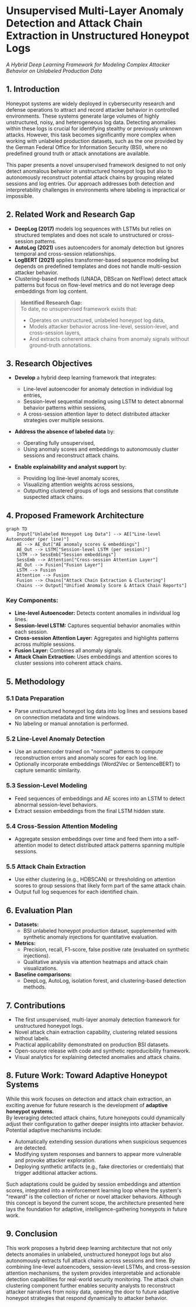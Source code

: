 
# Unsupervised Multi-Layer Anomaly Detection and Attack Chain Extraction in Unstructured Honeypot Logs  
*A Hybrid Deep Learning Framework for Modeling Complex Attacker Behavior on Unlabeled Production Data*  

## 1. Introduction  

Honeypot systems are widely deployed in cybersecurity research and defense operations to attract and record attacker behavior in controlled environments. These systems generate large volumes of highly unstructured, noisy, and heterogeneous log data. Detecting anomalies within these logs is crucial for identifying stealthy or previously unknown attacks. However, this task becomes significantly more complex when working with unlabeled production datasets, such as the one provided by the German Federal Office for Information Security (BSI), where no predefined ground truth or attack annotations are available.  

This paper presents a novel unsupervised framework designed to not only detect anomalous behavior in unstructured honeypot logs but also to autonomously reconstruct potential attack chains by grouping related sessions and log entries. Our approach addresses both detection and interpretability challenges in environments where labeling is impractical or impossible.  

## 2. Related Work and Research Gap  

- **DeepLog (2017)** models log sequences with LSTMs but relies on structured templates and does not scale to unstructured or cross-session patterns.  
- **AutoLog (2021)** uses autoencoders for anomaly detection but ignores temporal and cross-session relationships.  
- **LogBERT (2021)** applies transformer-based sequence modeling but depends on predefined templates and does not handle multi-session attacker behavior.  
- Clustering-based methods (UNADA, DBScan on NetFlow) detect attack patterns but focus on flow-level metrics and do not leverage deep embeddings from log content.  

> **Identified Research Gap:**  
> To date, no unsupervised framework exists that:  
> - Operates on unstructured, unlabeled honeypot log data,  
> - Models attacker behavior across line-level, session-level, and cross-session layers,  
> - And extracts coherent attack chains from anomaly signals without ground-truth annotations.

## 3. Research Objectives  

- **Develop** a hybrid deep learning framework that integrates:  
  - Line-level autoencoder for anomaly detection in individual log entries,  
  - Session-level sequential modeling using LSTM to detect abnormal behavior patterns within sessions,  
  - A cross-session attention layer to detect distributed attacker strategies over multiple sessions.  

- **Address the absence of labeled data** by:  
  - Operating fully unsupervised,  
  - Using anomaly scores and embeddings to autonomously cluster sessions and reconstruct attack chains.  

- **Enable explainability and analyst support** by:  
  - Providing log line-level anomaly scores,  
  - Visualizing attention weights across sessions,  
  - Outputting clustered groups of logs and sessions that constitute suspected attack chains.  

## 4. Proposed Framework Architecture  

```mermaid
graph TD
    Input["Unlabeled Honeypot Log Data"] --> AE["Line-level Autoencoder (per line)"]
    AE --> AE_Out["AE anomaly scores & embeddings"]
    AE_Out --> LSTM["Session-level LSTM (per session)"]
    LSTM --> SessEmb["Session embeddings"]
    SessEmb --> Attention["Cross-session Attention Layer"]
    AE_Out --> Fusion["Fusion Layer"]
    LSTM --> Fusion
    Attention --> Fusion
    Fusion --> Chains["Attack Chain Extraction & Clustering"]
    Chains --> Output["Unified Anomaly Score & Attack Chain Reports"]
```

### Key Components:
- **Line-level Autoencoder:** Detects content anomalies in individual log lines.  
- **Session-level LSTM:** Captures sequential behavior anomalies within each session.  
- **Cross-session Attention Layer:** Aggregates and highlights patterns across multiple sessions.  
- **Fusion Layer:** Combines all anomaly signals.  
- **Attack Chain Extraction:** Uses embeddings and attention scores to cluster sessions into coherent attack chains.  

## 5. Methodology  

### 5.1 Data Preparation  
- Parse unstructured honeypot log data into log lines and sessions based on connection metadata and time windows.  
- No labeling or manual annotation is performed.  

### 5.2 Line-Level Anomaly Detection  
- Use an autoencoder trained on "normal" patterns to compute reconstruction errors and anomaly scores for each log line.  
- Optionally incorporate embeddings (Word2Vec or SentenceBERT) to capture semantic similarity.  

### 5.3 Session-Level Modeling  
- Feed sequences of embeddings and AE scores into an LSTM to detect abnormal session-level behaviors.  
- Extract session embeddings from the final LSTM hidden state.  

### 5.4 Cross-Session Attention Modeling  
- Aggregate session embeddings over time and feed them into a self-attention model to detect distributed attack patterns spanning multiple sessions.  

### 5.5 Attack Chain Extraction  
- Use either clustering (e.g., HDBSCAN) or thresholding on attention scores to group sessions that likely form part of the same attack chain.  
- Output full log sequences for each identified chain.  

## 6. Evaluation Plan  
- **Datasets:**  
  - BSI unlabeled honeypot production dataset, supplemented with synthetic anomaly injections for quantitative evaluation.  
- **Metrics:**  
  - Precision, recall, F1-score, false positive rate (evaluated on synthetic injections).  
  - Qualitative analysis via attention heatmaps and attack chain visualizations.  
- **Baseline comparisons:**  
  - DeepLog, AutoLog, isolation forest, and clustering-based detection methods.  

## 7. Contributions  

- The first unsupervised, multi-layer anomaly detection framework for unstructured honeypot logs.  
- Novel attack chain extraction capability, clustering related sessions without labels.  
- Practical applicability demonstrated on production BSI datasets.  
- Open-source release with code and synthetic reproducibility framework.  
- Visual analytics for explaining detected anomalies and attack chains.  

## 8. Future Work: Toward Adaptive Honeypot Systems  

While this work focuses on detection and attack chain extraction, an exciting avenue for future research is the development of **adaptive honeypot systems**.  
By leveraging detected attack chains, future honeypots could dynamically adjust their configuration to gather deeper insights into attacker behavior. Potential adaptive mechanisms include:  
- Automatically extending session durations when suspicious sequences are detected.  
- Modifying system responses and banners to appear more vulnerable and provoke attacker exploration.  
- Deploying synthetic artifacts (e.g., fake directories or credentials) that trigger additional attacker actions.  

Such adaptations could be guided by session embeddings and attention scores, integrated into a reinforcement learning loop where the system's "reward" is the collection of richer or novel attacker behaviors. Although this concept is beyond the current scope, the architecture presented here lays the foundation for adaptive, intelligence-gathering honeypots in future work.

## 9. Conclusion  

This work proposes a hybrid deep learning architecture that not only detects anomalies in unlabeled, unstructured honeypot logs but also autonomously extracts full attack chains across sessions and time. By combining line-level autoencoders, session-level LSTMs, and cross-session attention mechanisms, the system provides interpretable and actionable detection capabilities for real-world security monitoring. The attack chain clustering component further enables security analysts to reconstruct attacker narratives from noisy data, opening the door to future adaptive honeypot strategies that respond dynamically to attacker behavior.
